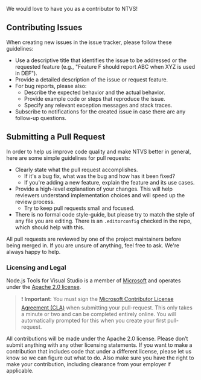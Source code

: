 We would love to have you as a contributor to NTVS!  

## Contributing Issues
When creating new issues in the issue tracker, please follow these guidelines:

- Use a descriptive title that identifies the issue to be addressed or the requested feature (e.g., "Feature F
should report ABC when XYZ is used in DEF").
- Provide a detailed description of the issue or request feature.
- For bug reports, please also:
	- Describe the expected behavior and the actual behavior.
	- Provide example code or steps that reproduce the issue.
	- Specify any relevant exception messages and stack traces.
- Subscribe to notifications for the created issue in case there are any follow-up questions.

## Submitting a Pull Request
In order to help us improve code quality and make NTVS better in general, here are some simple guidelines for
pull requests:

- Clearly state what the pull request accomplishes.
    - If it's a bug fix, what was the bug and how has it been fixed?
    - If you're adding a new feature, explain the feature and its use cases.
- Provide a high-level explanation of your changes. This will help reviewers understand implementation choices
and will speed up the review process.
    - Try to keep pull requests small and focused.
- There is no formal code style-guide, but please try to match the style of any file you are editing. There is
an `.editorconfig`
 checked in the repo, which should help with this.

All pull requests are reviewed by one of the project maintainers before being merged in. 
If you are unsure of anything, feel free to ask. We're always happy to help.

### Licensing and Legal
Node.js Tools for Visual Studio is a member of [Microsoft](http://microsoft.github.io/) and operates under the
[Apache 2.0 license](https://github.com/Microsoft/nodejstools/blob/master/LICENSE). 

> ❗ ️️**Important:** You must sign the [Microsoft Contributor License Agreement (CLA)][cla] when submitting your
pull-request. This 
only takes a minute or two and can be completed entirely online. You will automatically prompted for this when
you create your first pull-request. 

All contributions will be made under the Apache 2.0 license. Please don’t submit anything with any other
licensing statements. If you
want to make a contribution that includes code that under a different license, please let us know so we can
figure out what to do. Also
make sure you have the right to make your contribution, including clearance from your employer if applicable.

[cla]: https://cla.microsoft.com/
